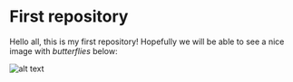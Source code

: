 # First repository

Hello all, this is my first repository! Hopefully we will be able to see a nice image with *butterflies* below: 

![alt text](https://c4.wallpaperflare.com/wallpaper/126/1021/278/nice-picture-hd-wallpaper-wallpaper-preview.jpg "Butterflies")

 

